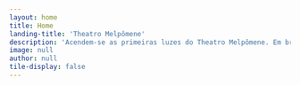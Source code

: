 ```yaml
---
layout: home
title: Home
landing-title: 'Theatro Melpômene'
description: 'Acendem-se as primeiras luzes do Theatro Melpômene. Em breve o teatro de ‘pau’ vai reviver suas memórias no território que herdou sua vocação, a partir de seus vestígios materiais e culturais.'
image: null
author: null
tile-display: false
---
```



